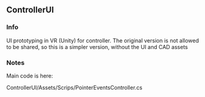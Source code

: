 ## ControllerUI

### Info

UI prototyping in VR (Unity) for controller. The original version is not allowed to be shared, so this is a simpler version, without the UI and CAD assets

### Notes

Main code is here:

ControllerUI/Assets/Scrips/PointerEventsController.cs
